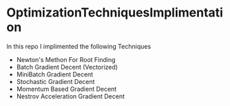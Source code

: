 # OptimizationTechniquesImplimentation
In this repo I implimented the following Techniques
<ul>
<li>Newton's Methon For Root Finding</li>
<li>Batch Gradient Decent (Vectorized) </li>
<li>MiniBatch Gradient Decent</li>
<li>Stochastic Gradient Decent</li>
<li>Momentum Based Gradient Decent</li>
<li>Nestrov Acceleration Gradient Decent</li>
</ul>
